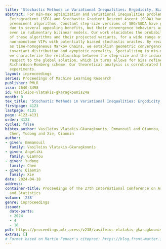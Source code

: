 ```yaml
---
title: 'Stochastic Methods in Variational Inequalities: Ergodicity, Bias and Refinements'
abstract: For min-max optimization and variational inequalities problems (VIPs), Stochastic
  Extragradient (SEG) and Stochastic Gradient Descent Ascent (SGDA) have emerged as
  preeminent algorithms. Constant step-size versions of SEG/SGDA have gained popularity
  due to several appealing benefits, but their convergence behaviors are complicated
  even in rudimentary bilinear models. Our work elucidates the probabilistic behavior
  of these algorithms and their projected variants, for a wide range of monotone and
  non-monotone VIPs with potentially biased stochastic oracles. By recasting them
  as time-homogeneous Markov Chains, we establish geometric convergence to a unique
  invariant distribution and aymptotic normality. Specializing to min-max optimization,
  we characterize the relationship between the step-size and the induced bias with
  respect to the global solution, which in turns allows for bias refinement via the
  Richardson-Romberg scheme. Our theoretical analysis is corroborated by numerical
  experiments.
layout: inproceedings
series: Proceedings of Machine Learning Research
publisher: PMLR
issn: 2640-3498
id: vasileios-vlatakis-gkaragkounis24a
month: 0
tex_title: 'Stochastic Methods in Variational Inequalities: Ergodicity, Bias and Refinements'
firstpage: 4123
lastpage: 4131
page: 4123-4131
order: 4123
cycles: false
bibtex_author: Vasileios Vlatakis-Gkaragkounis, Emmanouil and Giannou, Angeliki and
  Chen, Yudong and Xie, Qiaomin
author:
- given: Emmanouil
  family: Vasileios Vlatakis-Gkaragkounis
- given: Angeliki
  family: Giannou
- given: Yudong
  family: Chen
- given: Qiaomin
  family: Xie
date: 2024-04-18
address:
container-title: Proceedings of The 27th International Conference on Artificial Intelligence
  and Statistics
volume: '238'
genre: inproceedings
issued:
  date-parts:
  - 2024
  - 4
  - 18
pdf: https://proceedings.mlr.press/v238/vasileios-vlatakis-gkaragkounis24a/vasileios-vlatakis-gkaragkounis24a.pdf
extras: []
# Format based on Martin Fenner's citeproc: https://blog.front-matter.io/posts/citeproc-yaml-for-bibliographies/
---
```

